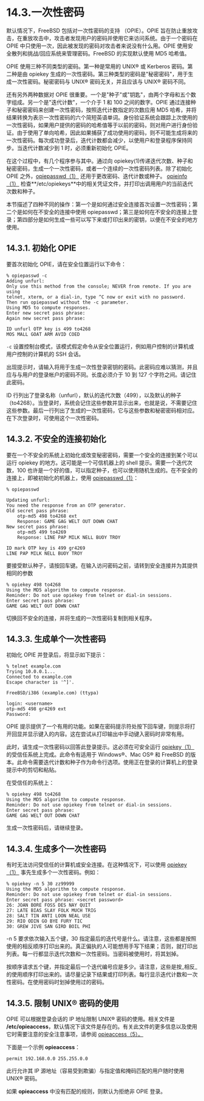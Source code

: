 # 14.3.一次性密码

默认情况下，FreeBSD 包括对一次性密码的支持 （OPIE）。OPIE 旨在防止重放攻击，在重放攻击中，攻击者发现用户的密码并使用它来访问系统。由于一个密码在 OPIE 中只使用一次，因此被发现的密码对攻击者来说没有什么用。OPIE 使用安全散列和挑战/回应系统来管理密码。FreeBSD 的实现默认使用 MD5 哈希值。

OPIE 使用三种不同类型的密码。第一种是常用的 UNIX® 或 Kerberos 密码。第二种是由 opiekey 生成的一次性密码。第三种类型的密码是"秘密密码"，用于生成一次性密码。秘密密码与 UNIX® 密码无关，并且应该与 UNIX® 密码不同。

还有另外两种数据对 OPIE 很重要。一个是"种子"或"钥匙"，由两个字母和五个数字组成。另一个是"迭代计数"，一个介于 1 和 100 之间的数字。OPIE 通过连接种子和秘密密码来创建一次性密码，按照迭代计数指定的次数应用 MD5 哈希，并将结果转换为表示一次性密码的六个简短英语单词。身份验证系统会跟踪上次使用的一次性密码，如果用户提供的密码的哈希值等于以前的密码，则对用户进行身份验证。由于使用了单向哈希，因此如果捕获了成功使用的密码，则不可能生成将来的一次性密码。每次成功登录后，迭代计数都会减少，以使用户和登录程序保持同步。当迭代计数减少到 1 时，必须重新初始化 OPIE。

在这个过程中，有几个程序参与其中。通过向 opiekey(1)传递迭代次数、种子和秘密密码，生成一个一次性密码，或者一个连续的一次性密码列表。除了初始化 OPIE 之外，[opiepasswd（1）](https://www.freebsd.org/cgi/man.cgi?query=opiepasswd\&sektion=1\&format=html) 还用于更改密码、迭代计数或种子。 [opieinfo（1）](https://www.freebsd.org/cgi/man.cgi?query=opieinfo\&sektion=1\&format=html) 检查\*\*/etc/opiekeys\*\*中的相关凭证文件，并打印出调用用户的当前迭代次数和种子。

本节描述了四种不同的操作：第一个是如何通过安全连接首次设置一次性密码；第二个是如何在不安全的连接中使用 opiepasswd；第三是如何在不安全的连接上登录；第四部分是如何生成一些可以写下来或打印出来的密钥，以便在不安全的地方使用。

## 14.3.1. 初始化 OPIE

要首次初始化 OPIE，请在安全位置运行以下命令：

```
% opiepasswd -c
Adding unfurl:
Only use this method from the console; NEVER from remote. If you are using
telnet, xterm, or a dial-in, type ^C now or exit with no password.
Then run opiepasswd without the -c parameter.
Using MD5 to compute responses.
Enter new secret pass phrase:
Again new secret pass phrase:

ID unfurl OTP key is 499 to4268
MOS MALL GOAT ARM AVID COED
```

`-c` 设置控制台模式，该模式假定命令从安全位置运行，例如用户控制的计算机或用户控制的计算机的 SSH 会话。

出现提示时，请输入将用于生成一次性登录密钥的密码。此密码应难以猜测，并且应与与用户的登录帐户的密码不同。长度必须介于 10 到 127 个字符之间。请记住此密码。

ID 行列出了登录名称（unfurl），默认的迭代次数（499），以及默认的种子（to4268）。当登录时，系统会记住这些参数并显示出来，也就是说，不需要记住这些参数。最后一行列出了生成的一次性密码，它与这些参数和秘密密码相对应。在下次登录时，可使用这个一次性密码。

## 14.3.2. 不安全的连接初始化

要在一个不安全的系统上初始化或改变秘密密码，需要一个安全的连接到某个可以运行 opiekey 的地方。这可能是一个可信机器上的 shell 提示。需要一个迭代次数，100 也许是一个好的值，可以指定种子，也可以使用随机生成的。在不安全的连接上，即被初始化的机器上，使用 [opiepasswd（1）](https://www.freebsd.org/cgi/man.cgi?query=opiepasswd\&sektion=1\&format=html)：

```
% opiepasswd

Updating unfurl:
You need the response from an OTP generator.
Old secret pass phrase:
	otp-md5 498 to4268 ext
	Response: GAME GAG WELT OUT DOWN CHAT
New secret pass phrase:
	otp-md5 499 to4269
	Response: LINE PAP MILK NELL BUOY TROY

ID mark OTP key is 499 gr4269
LINE PAP MILK NELL BUOY TROY
```

要接受默认种子，请按回车键。在输入访问密码之前，请转到安全连接并为其提供相同的参数

```
% opiekey 498 to4268
Using the MD5 algorithm to compute response.
Reminder: Do not use opiekey from telnet or dial-in sessions.
Enter secret pass phrase:
GAME GAG WELT OUT DOWN CHAT
```

切换回不安全的连接，并将生成的一次性密码复制到相关程序。

## 14.3.3. 生成单个一次性密码

初始化 OPIE 并登录后，将显示如下提示：

```
% telnet example.com
Trying 10.0.0.1...
Connected to example.com
Escape character is '^]'.

FreeBSD/i386 (example.com) (ttypa)

login: <username>
otp-md5 498 gr4269 ext
Password:
```

OPIE 提示提供了一个有用的功能。如果在密码提示符处按下回车键，则提示将打开回显并显示键入的内容。这在尝试从打印输出中手动键入密码时非常有用。

此时，请生成一次性密码以回答此登录提示。这必须在可安全运行 [opiekey（1）](https://www.freebsd.org/cgi/man.cgi?query=opiekey\&sektion=1\&format=html) 的受信任系统上完成。此命令有适用于 Windows®、Mac OS® 和 FreeBSD 的版本。此命令需要迭代计数和种子作为命令行选项。使用正在登录的计算机上的登录提示中的剪切和粘贴。

在受信任的系统上：

```
% opiekey 498 to4268
Using the MD5 algorithm to compute response.
Reminder: Do not use opiekey from telnet or dial-in sessions.
Enter secret pass phrase:
GAME GAG WELT OUT DOWN CHAT
```

生成一次性密码后，请继续登录。

## 14.3.4. 生成多个一次性密码

有时无法访问受信任的计算机或安全连接。在这种情况下，可以使用 [opiekey（1）](https://www.freebsd.org/cgi/man.cgi?query=opiekey\&sektion=1\&format=html) 事先生成多个一次性密码。例如：

```
% opiekey -n 5 30 zz99999
Using the MD5 algorithm to compute response.
Reminder: Do not use opiekey from telnet or dial-in sessions.
Enter secret pass phrase: <secret password>
26: JOAN BORE FOSS DES NAY QUIT
27: LATE BIAS SLAY FOLK MUCH TRIG
28: SALT TIN ANTI LOON NEAL USE
29: RIO ODIN GO BYE FURY TIC
30: GREW JIVE SAN GIRD BOIL PHI
```

\-n 5 要求依次输入五个键，30 指定最后的迭代号是什么。请注意，这些都是按照使用的相反顺序打印出来的。真正偏执的人可能想用手写下结果；否则，就打印出列表。每一行都显示迭代次数和一次性密码。当密码被使用时，将其划掉。

按顺序请求五个键，并指定最后一个迭代编号应是多少。请注意，这些是按_相反_的使用顺序打印出来的。请尽量记录下结果或打印列表。每行显示迭代计数和一次性密码。在使用密码时划掉使用过的密码。

## 14.3.5. 限制 UNIX® 密码的使用

OPIE 可以根据登录会话的 IP 地址限制 UNIX® 密码的使用。相关文件是 **/etc/opieaccess**，默认情况下该文件是存在的。有关此文件的更多信息以及使用它时需要注意的安全注意事项，请参阅 [opieaccess（5）。](https://www.freebsd.org/cgi/man.cgi?query=opieaccess\&sektion=5\&format=html)

下面是一个示例 **opieaccess**：

```
permit 192.168.0.0 255.255.0.0
```

此行允许其 IP 源地址（容易受到欺骗）与指定值和掩码匹配的用户随时使用 UNIX® 密码。

如果 **opieaccess** 中没有匹配的规则，则默认为拒绝非 OPIE 登录。

